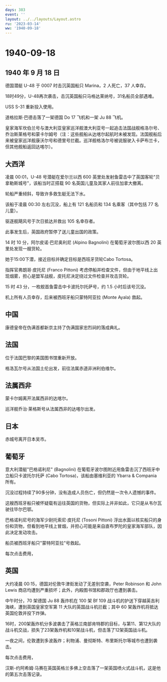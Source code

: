 ```yaml
---
days: 383
event: ''
layout: ../../layouts/Layout.astro
ru: '2023-03-14'
ww: '1940-09-18'
---
```


# 1940-09-18

## 1940 年 9 月 18 日

德国潜艇 U-48 于 0007 时击沉英国船只 Marina，2 人死亡，37 人幸存。

18时49分，U-48再次袭击，击沉英国船只马格达莱纳号，31名船员全部遇难。

USS S-31 重新投入使用。

道格拉斯·巴德击落了一架德国 Do 17 飞机和一架 Ju 88 飞机。

皇家海军坎伯兰号与澳大利亚皇家巡洋舰澳大利亚号一起追击法国战舰格洛尔号、乔治斯莱格号和蒙卡尔姆号（注：这些舰船从达喀尔起航时未被发现。法国舰船后来被皇家巡洋舰康沃尔号和德里号拦截。巡洋舰格洛尔号被说服驶入卡萨布兰卡，但其他舰船返回达喀尔）。

## 大西洋

凌晨 00:01，U-48 号潜艇在爱尔兰以西 600
英里处发射鱼雷击中了英国客轮"贝拿勒斯城号"，该船当时正搭载 90
名英国儿童及其家人前往加拿大撤离。

轮船严重倾斜，导致许多救生艇无法下水。

该船于凌晨 00:30 左右沉没，船上有 121 名船员和 134 名乘客（其中包括 77
名儿童）。

驱逐舰飓风号于次日抵达并救出 105 名幸存者。

此事发生后，英国政府暂停了送儿童出国的政策。

14 时 10 分，阿尔皮诺·巴尼奥利尼 (Alpino Bagnolini) 在葡萄牙波尔图以西
20 英里处发现一艘货轮。

她于15:00下潜，接近目标并确定目标是西班牙货轮Cabo Tortosa。

指挥官弗朗哥·皮托尼 (Franco Pittoni)
考虑停船并检查文件，但由于地平线上出现烟雾，担心是盟军战舰，皮托尼决定绕过文件检查并攻击货轮。

15 时 43 分，一枚舰首鱼雷击中卡波托尔托萨号，约 1.5 小时后该号沉没。

机上所有人员幸存，后来被西班牙船只蒙特阿亚拉 (Monte Ayala) 救起。

## 中国

康德皇帝在伪满首都新京主持了伪满国家忠烈祠的落成典礼。

## 法国

位于法国巴黎的美国图书馆重新开放。

格洛瓦尔号从法国土伦出发，前往法属赤道非洲利伯维尔。

## 法属西非

蒙卡尔姆离开法属西非的达喀尔。

巡洋舰乔治·莱格斯号从法属西非的达喀尔出发。

## 日本

赤城号离开日本吴市。

## 葡萄牙

意大利潜艇"巴格诺利尼" (Bagnolini)
在葡萄牙波尔图附近用鱼雷击沉了西班牙中立船只卡波托尔托萨 (Cabo
Tortosa)，该船由塞维利亚的 Ybarra & Compania 所有。

沉没过程持续了90多分钟，没有造成人员伤亡，但仍然是一次令人遗憾的事件。

这艘西班牙船只被怀疑载有运往英国的货物，但实际上并非如此，它只是从韦尔瓦驶往毕尔巴鄂。

巴格诺利尼号的海军少尉托索尼·皮托尼 (Tosoni Pittoni)
浮出水面以核实船只的身份和货物，但看到地平线上冒烟，并担心可能是来自直布罗陀的皇家海军部队，因此决定发动攻击。

船员被西班牙船只"蒙特阿亚拉"号救起。

每次点击费用，

## 英国

大约凌晨 00:15，德国对伦敦牛津街发动了无差别空袭，Peter Robinson 和 John
Lewis 商店均遭到严重损坏；此外，内殿图书馆和郡政厅也遭到袭击。

中午时分，70 架德国 Ju 88 轰炸机在 100 架 Bf 109
战斗机的护送下穿越英吉利海峡，遭到英国皇家空军第 11
大队的英国战斗机拦截；其中 60 架轰炸机将抵达英国伦敦并投下炸弹。

16时，200架轰炸机分多波袭击了英格兰南部肯特郡的目标，与第11、第12大队的战斗机交战，损失了23架轰炸机和10架战斗机，但击落了12架英国战斗机。

一夜之间，伦敦遭到多波轰炸；利物浦、曼彻斯特、布里斯托尔等城市也遭到袭击。

每次点击费用，

汉斯-约阿希姆·马赛在英国英格兰多佛上空击落了一架英国喷火式战斗机，这是他的第五次击落记录。